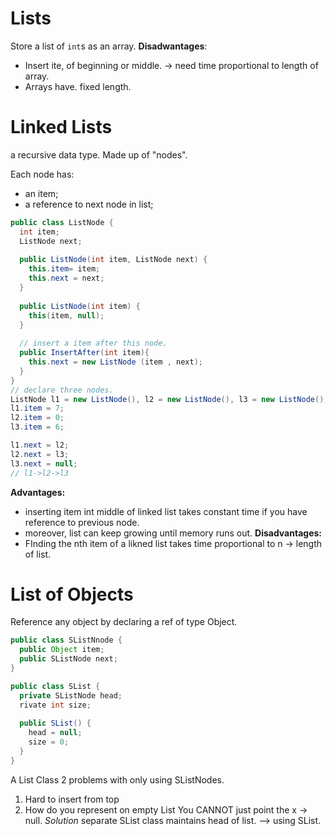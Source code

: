 # Lists
Store a list of `int`s as an array.
**Disadwantages**:
* Insert ite, of beginning or middle. -> need time proportional to length of array.
* Arrays have. fixed length.

# Linked Lists
a recursive data type.
Made up of "nodes".

Each node has:
* an item;
* a reference to next node in list;
```java
public class ListNode {
  int item;
  ListNode next;
  
  public ListNode(int item, ListNode next) {
    this.item= item;
    this.next = next;
  }
  
  public ListNode(int item) {
    this(item, null);
  }
  
  // insert a item after this node.
  public InsertAfter(int item){
    this.next = new ListNode (item , next);
  }
}
// declare three nodes.
ListNode l1 = new ListNode(), l2 = new ListNode(), l3 = new ListNode();
l1.item = 7;
l2.item = 0;
l3.item = 6;

l1.next = l2;
l2.next = l3;
l3.next = null;
// l1->l2->l3

```

**Advantages:**
* inserting item int middle of linked list takes constant time if you have reference to previous node.
* moreover, list can keep growing until memory runs out.
**Disadvantages:**
* FInding the nth item of a likned list takes time proportional to n -> length of list.

# List of Objects
Reference any object by declaring a ref of type Object.
```java
public class SListNnode {
  public Object item;
  public SListNode next;
}

public class SList {
  private SListNode head;
  rivate int size;
  
  public SList() {
    head = null;
    size = 0;
  }
}
```
A List Class
2 problems with only using SListNodes.
1. Hard to insert from top
2. How do you represent on empty List
  You CANNOT just point the x -> null.
  *Solution* separate SList class maintains head of list. --> using SList.


